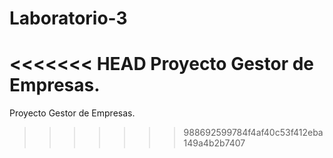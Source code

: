 # Laboratorio-3
<<<<<<< HEAD
Proyecto Gestor de Empresas.
=======
Proyecto Gestor de Empresas.
>>>>>>> 988692599784f4af40c53f412eba149a4b2b7407
